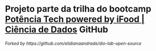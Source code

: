 <h1>
    <span> Projeto parte da trilha do bootcamp <a href="https://web.dio.me/track/potencia-tech-powered-ifood-ciencias-de-dados-com-python">Potência Tech powered by iFood | Ciência de Dados</a> GitHub</span>
    <h6>Forked by <a>https://github.com/elidianaandrade/dio-lab-open-source</a></h6>
</h1>
